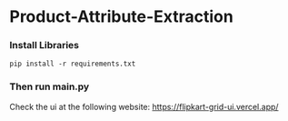 # Product-Attribute-Extraction

### Install Libraries
```
pip install -r requirements.txt
```

### Then run main.py 

Check the ui at the following website:
https://flipkart-grid-ui.vercel.app/